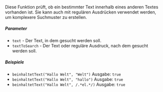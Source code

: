 Diese Funktion prüft, ob ein bestimmter Text innerhalb eines anderen Textes vorhanden ist. Sie kann auch mit regulären Ausdrücken verwendet werden, um komplexere Suchmuster zu erstellen.

##### Parameter
* `text` - Der Text, in dem gesucht werden soll.
* `textToSearch` - Der Text oder reguläre Ausdruck, nach dem gesucht werden soll.

##### Beispiele
* `beinhaltetText("Hallo Welt", "Welt")` Ausgabe: `true`
* `beinhaltetText("Hallo Welt", "hallo")` Ausgabe: `true`
* `beinhaltetText("Hallo Welt", /.*el.*/)` Ausgabe: `true`
